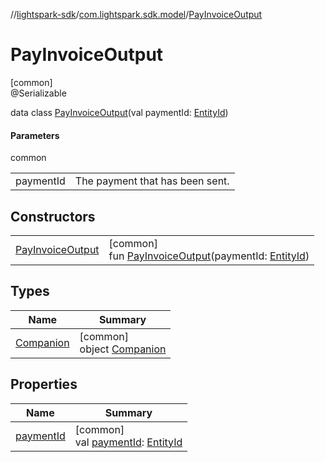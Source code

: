 //[lightspark-sdk](../../../index.md)/[com.lightspark.sdk.model](../index.md)/[PayInvoiceOutput](index.md)

# PayInvoiceOutput

[common]\
@Serializable

data class [PayInvoiceOutput](index.md)(val paymentId: [EntityId](../-entity-id/index.md))

#### Parameters

common

| | |
|---|---|
| paymentId | The payment that has been sent. |

## Constructors

| | |
|---|---|
| [PayInvoiceOutput](-pay-invoice-output.md) | [common]<br>fun [PayInvoiceOutput](-pay-invoice-output.md)(paymentId: [EntityId](../-entity-id/index.md)) |

## Types

| Name | Summary |
|---|---|
| [Companion](-companion/index.md) | [common]<br>object [Companion](-companion/index.md) |

## Properties

| Name | Summary |
|---|---|
| [paymentId](payment-id.md) | [common]<br>val [paymentId](payment-id.md): [EntityId](../-entity-id/index.md) |
